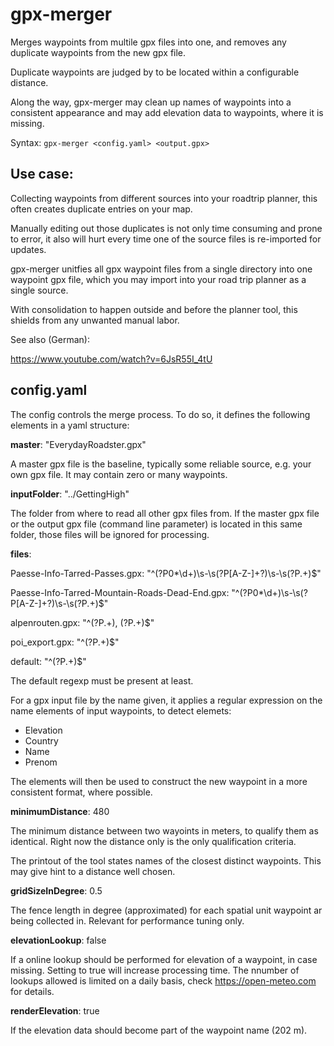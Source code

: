 # gpx-merger

Merges waypoints from multile gpx files into one, and removes any duplicate waypoints from the new gpx file. 

Duplicate waypoints are judged by to be located within a configurable distance.

Along the way, gpx-merger may clean up names of waypoints into a consistent appearance and may add elevation data to waypoints, where it is missing.

Syntax: 
`gpx-merger <config.yaml> <output.gpx>`


## Use case:
Collecting waypoints from different sources into your roadtrip planner, this often creates duplicate entries on your map. 

Manually editing out those duplicates is not only time consuming and prone to error, it also will hurt every time one of the source files is re-imported for updates.

gpx-merger unitfies all gpx waypoint files from a single directory into one waypoint gpx file, which you may import into your road trip planner as a single source. 

With consolidation to happen outside and before the planner tool, this shields from any unwanted manual labor.

See also (German):

https://www.youtube.com/watch?v=6JsR55I_4tU

## config.yaml

The config controls the merge process. To do so, it defines the following elements in a yaml structure:

**master**: "EverydayRoadster.gpx"

A master gpx file is the baseline, typically some reliable source, e.g. your own gpx file. It may contain zero or many waypoints.

**inputFolder**: "../GettingHigh"

The folder from where to read all other gpx files from. If the master gpx file or the output gpx file (command line parameter) is located in this same folder, those files will be ignored for processing.

**files**:

  Paesse-Info-Tarred-Passes.gpx: "^(?P<Ele>0*\\d+)\\s-\\s(?P<Countries>[A-Z-]+?)\\s-\\s(?P<Name>.+)$"  

  Paesse-Info-Tarred-Mountain-Roads-Dead-End.gpx: "^(?P<Ele>0*\\d+)\\s-\\s(?P<Countries>[A-Z-]+?)\\s-\\s(?P<Name>.+)$"  

  alpenrouten.gpx: "^(?P<Name>.+), (?P<Prenom>.+)$"

  poi_export.gpx: "^(?P<Name>.+)$"

  default: "^(?P<Name>.+)$"

The default regexp must be present at least.

For a gpx input file by the name given, it applies a regular expression on the name elements of input waypoints, to detect elemets:

- Elevation
- Country
- Name
- Prenom

The elements will then be used to construct the new waypoint in a more consistent format, where possible.

**minimumDistance**: 480

The minimum distance between two wayoints in meters, to qualify them as identical. Right now the distance only is the only qualification criteria.

The printout of the tool states names of the closest distinct waypoints. This may give hint to a distance well chosen.

**gridSizeInDegree**: 0.5

The fence length in degree (approximated) for each spatial unit waypoint ar being collected in. Relevant for performance tuning only. 

**elevationLookup**: false

If a online lookup should be performed for elevation of a waypoint, in case missing. Setting to true will increase processing time. The nnumber of lookups allowed is limited on a daily basis, check https://open-meteo.com for details.

**renderElevation**: true

If the elevation data should become part of the waypoint name (202 m).
